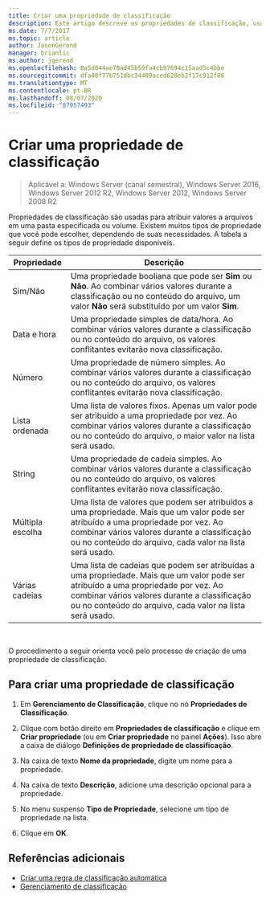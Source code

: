 ```yaml
---
title: Criar uma propriedade de classificação
description: Este artigo descreve as propriedades de classificação, usadas para atribuir valores a arquivos em uma pasta especificada ou volume.
ms.date: 7/7/2017
ms.topic: article
author: JasonGerend
manager: brianlic
ms.author: jgerend
ms.openlocfilehash: 8a5d044ae78ad45b59fa4cb97694c15aad3c4bbe
ms.sourcegitcommit: dfa48f77b751dbc34409aced628eb2f17c912f08
ms.translationtype: MT
ms.contentlocale: pt-BR
ms.lasthandoff: 08/07/2020
ms.locfileid: "87957493"
---
```

# <a name="create-a-classification-property"></a>Criar uma propriedade de classificação

> Aplicável a: Windows Server (canal semestral), Windows Server 2016, Windows Server 2012 R2, Windows Server 2012, Windows Server 2008 R2

Propriedades de classificação são usadas para atribuir valores a arquivos em uma pasta especificada ou volume. Existem muitos tipos de propriedade que você pode escolher, dependendo de suas necessidades. A tabela a seguir define os tipos de propriedade disponíveis.

|Propriedade | Descrição |
| --- | --- |
| Sim/Não | Uma propriedade booliana que pode ser **Sim** ou **Não**. Ao combinar vários valores durante a classificação ou no conteúdo do arquivo, um valor **Não** será substituído por um valor **Sim**. |
| Data e hora | Uma propriedade simples de data/hora. Ao combinar vários valores durante a classificação ou no conteúdo do arquivo, os valores conflitantes evitarão nova classificação. |
| Número | Uma propriedade de número simples. Ao combinar vários valores durante a classificação ou no conteúdo do arquivo, os valores conflitantes evitarão nova classificação. |
| Lista ordenada | Uma lista de valores fixos. Apenas um valor pode ser atribuído a uma propriedade por vez. Ao combinar vários valores durante a classificação ou no conteúdo do arquivo, o maior valor na lista será usado. |
| String | Uma propriedade de cadeia simples. Ao combinar vários valores durante a classificação ou no conteúdo do arquivo, os valores conflitantes evitarão nova classificação. |
| Múltipla escolha | Uma lista de valores que podem ser atribuídos a uma propriedade. Mais que um valor pode ser atribuído a uma propriedade por vez. Ao combinar vários valores durante a classificação ou no conteúdo do arquivo, cada valor na lista será usado. |
| Várias cadeias | Uma lista de cadeias que podem ser atribuídas a uma propriedade. Mais que um valor pode ser atribuído a uma propriedade por vez. Ao combinar vários valores durante a classificação ou no conteúdo do arquivo, cada valor na lista será usado. |

<br />

O procedimento a seguir orienta você pelo processo de criação de uma propriedade de classificação.

## <a name="to-create-a-classification-property"></a>Para criar uma propriedade de classificação

1.  Em **Gerenciamento de Classificação**, clique no nó **Propriedades de Classificação**.

2.  Clique com botão direito em **Propriedades de classificação** e clique em **Criar propriedade** (ou em **Criar propriedade** no painel **Ações**). Isso abre a caixa de diálogo **Definições de propriedade de classificação**.

3.  Na caixa de texto **Nome da propriedade**, digite um nome para a propriedade.

4.  Na caixa de texto **Descrição**, adicione uma descrição opcional para a propriedade.

5.  No menu suspenso **Tipo de Propriedade**, selecione um tipo de propriedade na lista.

6.  Clique em **OK**.

## <a name="additional-references"></a>Referências adicionais

-   [Criar uma regra de classificação automática](create-automatic-classification-rule.md)
-   [Gerenciamento de classificação](classification-management.md)